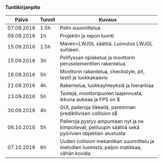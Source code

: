 ### Tuntikirjanpito
Päivä | Tunnit | Kuvaus
------- | ------- | -------
07.09.2016 | 1.5h | Pelin suunnittelua
09.09.2016 | 1h | Projektin ja repon luonti
15.09.2016 | 1.5h | Maven+LWJGL säätöä. Luovutus LWJGL suhteen.
15.09.2016 | 3h | Pelifyssan opiskelua ja moottorin peruselementtien rakentelua.
16.09.2016 | 5h | Moottorin rakentelua, checkstyle, pit, testit ja luokkakaavio
22.09.2016 | 4h | Rakentelua, luokkayhteyksiä ja hierarkiaa
23.09.2016 | 5h | Testejä, moottoripuolen laajennusta, ikkuna aukeaa ja FPS on $
30.09.2016 | 4h | GUI, palleroja liikkellä, paremman prediktiivisen collision s$
06.10.2016 | 5h | Palleroja pystyy ampumaan nyt ja ne kimpoilevat, peliluupin säätöä sekä pyörivien objektien alustusta
07.10.2016 | 6h | Uuden collision mekaniikan suunnittelu ja metodien luomista, paljon matikkaa, vähän koodia
